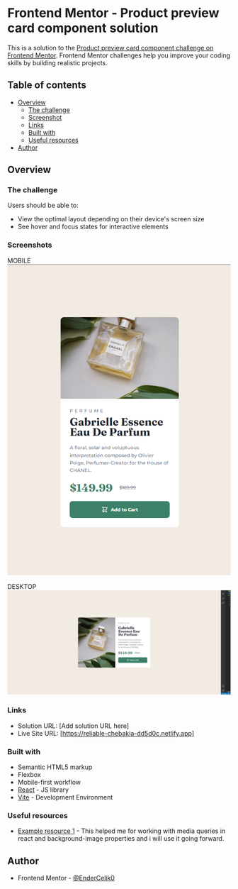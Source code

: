 # Frontend Mentor - Product preview card component solution

This is a solution to the [Product preview card component challenge on Frontend Mentor](https://www.frontendmentor.io/challenges/product-preview-card-component-GO7UmttRfa). Frontend Mentor challenges help you improve your coding skills by building realistic projects. 

## Table of contents

- [Overview](#overview)
  - [The challenge](#the-challenge)
  - [Screenshot](#screenshot)
  - [Links](#links)
  - [Built with](#built-with)
  - [Useful resources](#useful-resources)
- [Author](#author)


## Overview

### The challenge

Users should be able to:

- View the optimal layout depending on their device's screen size
- See hover and focus states for interactive elements

### Screenshots

MOBILE<br>
<img src= "./src/img/mobile.png">

DESKTOP<br>
<img src= "./src/img/desktop.png">


### Links

- Solution URL: [Add solution URL here]
- Live Site URL: [https://reliable-chebakia-dd5d0c.netlify.app]


### Built with

- Semantic HTML5 markup
- Flexbox
- Mobile-first workflow
- [React](https://reactjs.org/) - JS library
- [Vite](https://vitejs.dev/) - Development Environment

### Useful resources
- [Example resource 1]([https://www.example.com](https://itnext.io/responsive-background-images-using-react-hooks-941af365ea1f)) - This helped me for working with media queries in react and background-image properties and i will use it going forward.


## Author
- Frontend Mentor - [@EnderCelik0](https://www.frontendmentor.io/profile/yourusername)
